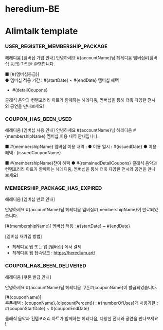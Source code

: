 # heredium-BE

# Alimtalk template

### USER_REGISTER_MEMBERSHIP_PACKAGE

헤레디움
[멤버십 가입 안내] 안녕하세요 #{accountName}님 헤레디움 멤버십#{멤버십 등급} 가입을 환영합니다.

■ [#{멤버십등급}]  
● 멤버십 적용 기간 : #{startDate} ~ #{endDate} 멤버십 혜택

- #{detailCoupons}

클래식 음악과 컨템포러리 아트가 함께하는 헤레디움, 멤버십을 통해 더욱 다양한 전시와 공연을 만나보세요!

### COUPON_HAS_BEEN_USED

헤레디움
[멤버십 사용 안내] 안녕하세요 #{accountName}님 헤레디움 #{membershipName} 멤버십 이용 내역 안내입니다.

■ #{membershipName} 멤버십 이용 내역 :
● 이용 일시 : #{issuedDate}
● 이용 혜택 : {issuedCouponName}

■ #{membershipName}잔여 혜택
● #{remainedDetailCoupons}
클래식 음악과 컨템포러리 아트가 함께하는 헤레디움, 멤버십을 통해 더욱 다양한 전시와 공연을 만나보세요!

### MEMBERSHIP_PACKAGE_HAS_EXPIRED

헤레디움 [멤버십 만료 안내]

안녕하세요 #{accountName}님
헤레디움 멤버십#{membershipName}이 만료되었습니다.

[#{membershipName}] 멤버십 적용 : #{startDate} ~ #{endDate}

[멤버십 재가입 방법]

- 헤레디움 웹 또는 앱 [멤버십] 에서 결제
- 헤레디움 웹 접속링크 : https://heredium.art/

### COUPON_HAS_BEEN_DELIVERED

헤레디움 [쿠폰 발급 안내]

안녕하세요 #{accountName}님
헤레디움 쿠폰#{couponName}이 발급되었습니다.

[#{couponName}]  
쿠폰혜택 : {couponName},{discountPercent}) : #{numberOfUses}개
사용기한 : #{couponStartDate} ~ #{couponEndDate}

클래식 음악과 컨템포러리 아트가 함께하는 헤레디움, 다양한 전시와 공연을 만나보세요 !
